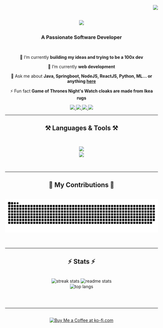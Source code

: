 <img align="right" src="https://visitor-badge.laobi.icu/badge?page_id=mohandwivedi01.mohandwivedi01" />

<h1 align="center">
    <img src="https://readme-typing-svg.herokuapp.com/?font=Righteous&size=35&center=true&vCenter=true&width=500&height=70&duration=4000&lines=Hi+There!+👋;+I'm+Mohan+!;" />
</h1>

<h3 align="center">A Passionate Software Developer</h3>

<br/>

<div align="center">
 
 🔭 I’m currently **building my ideas and trying to be a 100x dev**
 
 🌱 I’m currently **web development**

💬 Ask me about **Java, Springboot, NodeJS, ReactJS, Python, ML... or anything [here](mohan.dwivedi@outlook.com)**

⚡ Fun fact **Game of Thrones Night's Watch cloaks are made from Ikea rugs**

 </div>
 
<div align="center"> 
  <a href="mailto:mohan.dwivedi@outlook.com">
    <img src="https://img.shields.io/badge/Gmail-FF5722?style=for-the-badge&logo=gmail&logoColor=white" />
  </a>
  <a href="https://www.linkedin.com/in/mohan-dwivedi/" target="_blank">
    <img src="https://img.shields.io/badge/LinkedIn-0077B5?style=for-the-badge&logo=linkedin&logoColor=white" target="_blank" />
  </a>
  <a href="https://github.com/mohandwivedi01" target="_blank">
     <img src="https://img.shields.io/badge/Portfolio-009E60?style=for-the-badge&logo=github&logoColor=white" target="_blank" /> <!-- sqlite, safari, google-chrome are other good icon options -->
  </a>
  <a href="https://x.com/ByteByByte_" target="_blank">
    <img src="https://img.shields.io/badge/Tweeter/X-3E5879?style=for-the-badge&logo=x&logoColor=white" target="_blank" />
  </a>
</div>

 <hr/>
 
<h2 align="center">⚒️ Languages & Tools ⚒️</h2>
<br/>
<div align="center">
    
<img src="https://skillicons.dev/icons?i=java,javascript,python,react,nodejs,express,spring,html" /><br>
<img src="https://skillicons.dev/icons?i=tailwind,hibernate,mongodb,mysql,git,github,idea,figma,vite,npm" />
</div>

<br/>
<hr/>

<div align="center">
  <h2>🐍 My Contributions 🐍</h2>
  <br>
  <img alt="snake eating my contributions" src="https://raw.githubusercontent.com/mohandwivedi01/mohandwivedi01/output/github-contribution-grid-snake.svg" />
   <br/><br/><br/>
</div>

<hr/>

<h2 align="center">⚡ Stats ⚡</h2>
<br>
<div align=center>
  <img width=390 src="https://github-readme-streak-stats-mohandwivedi01.vercel.app/?user=salesp07&count_private=true&theme=react&border_radius=10" alt="streak stats"/>
  <img width=390 src="https://github-readme-stats-mohandwivedi01.vercel.app/api?username=mohandwivedi01&count_private=true&show_icons=true&theme=react&rank_icon=github&border_radius=10" alt="readme stats" />
  <br/>
  <img width=325 align="center" src="https://github-readme-stats-mohandwivedi01.vercel.app/api/top-langs/?username=mohandwivedi01&hide=HTML&langs_count=8&layout=compact&theme=react&border_radius=10&size_weight=0.5&count_weight=0.5&exclude_repo=github-readme-stats" alt="top langs" />
</div>

<br/><br/>

<hr/>

<br/>

<div align="center">
<a href='https://ko-fi.com/mohandev' target='_blank'><img height='64' style='border:0px;height:64px;' src='https://storage.ko-fi.com/cdn/kofi1.png?v=3' border='0' alt='Buy Me a Coffee at ko-fi.com' /></a>
</div>

<br/>
